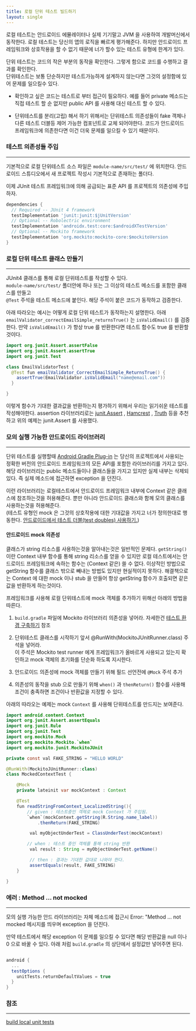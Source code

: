 ```yaml
---
title: 로컬 단위 테스트 빌드하기
layout: single
---
```

로컬 테스트는 안드로이드 에뮬레이터나 실제 기기말고 JVM 을 사용하여 개발머신에서 동작한다. 
로컬 테스트는 당신의 앱의 로직을 빠르게 평가해준다. 하지만 안드로이드 프레임워크와 상호작용을 할 수 없기 
때문에 너가 할수 있는 테스트 유형에 한계가 있다. 

단위 테스트는 코드의 작은 부분의 동작을 확인한다. 그렇게 함으로 코드를 수행하고 결과를 확인한다.  
단위테스트는 보통 단순하지만 테스트가능하게 설계하지 않는다면 그것의 설정함에 있어 문제를 일으킬수 있다.

- 확인하고 싶은 코드는 테스트로 부터 접근이 필요하다. 예를 들어 private 메소드는 직접 테스트 할 순 없지만 public API 를 사용해 대신 테스트 할 수 있다.

- 단위테스트를 분리(고립) 해서 하기 위해서는 단위테스트 의존성들이 fake 객체나 다른 테스트 더블등 제어 가능한 컴포넌트로 교체 되어야한다. 코드가 안드로이드 프레임워크에 의존한다면 이건 더욱 문제를 
일으킬 수 있기 때문이다.

### 테스트 의존성들 주입
---
기본적으로 로컬 단위테스트 소스 파일은 `module-name/src/test/` 에 위치한다. 안드로이드 스튜디오에서 새 프로젝트 작성시 기본적으로 존재하는 폴더다.

이제 JUnit 테스트 프레임워크에 의해 공급되는 표준 API 를 프로젝트의 의존성에 주입하자.

```gradle
dependencies {
  // Required -- JUnit 4 framework
  testImplementation 'junit:junit:$jUnitVersion'
  // Optional -- Robolectric environment
  testImplementation 'androidx.test:core:$androidXTestVersion'
  // Optional -- Mockito framework
  testImplementation 'org.mockito:mockito-core:$mockitoVersion
}
```

### 로컬 단위 테스트 클래스 만들기
---
JUnit4 클래스를 통해 로컬 단위테스트를 작성할 수 있다.   
`module-name/src/test/` 폴더안에 하나 또는 그 이상의 테스트 메소드를 포함한 클래스를 만들고  
 `@Test` 주석을 테스트 메소드에 붙인다. 해당 주석이 붙은 코드가 동작하고 검증한다.  

아래 따라오는 예시는 어떻게 로컬 단위 테스트가 동작하는지 설명한다. 아래 `emailValidator_correctEmailSimple_returnsTrue()` 는 `isValidEmail()` 를 검증한다. 만약 `isValidEmail()` 가 항상 true 를 반환한다면 테스트 함수도 true 를  반환할 것이다.

```java
import org.junit.Assert.assertFalse
import org.junit.Assert.assertTrue
import org.junit.Test

class EmailValidatorTest {
  @Test fun emailValidator_CorrectEmailSimple_ReturnsTrue() {
    assertTrue(EmailValidator.isValidEmail("name@email.com"))
  }

}
```

이렇게 함수가 기대한 결과값을 반환하는지 평가하기 위해서 우리는 읽기쉬운 테스트를 작성해야한다. assertion 라이브러리로는 [junit.Assert](https://junit.org/junit4/javadoc/latest/org/junit/Assert.html) , [Hamcrest](https://github.com/hamcrest) , [Truth](https://truth.dev/) 등을 추천하고 위의 예제는 junit.Assert 를 사용했다.

### 모의 실행 가능한 안드로이드 라이브러리
---
단위 테스트를 실행할때 [Android Gradle Plug-in](https://developer.android.com/studio/releases/gradle-plugin) 는 당신의 프로젝트에서 사용되는 정확한 버전의 안드로이드 프레임워크의 모든 API를 포함한 라이브러리를 가지고 있다. 해당 라이브러리는 public 메소드들이나 클래스들을 가지고 있지만 실제 내부는 삭제되있다. 즉 실제 메소드에 접근하면 exception 을 던진다. 

이런 라이브러리는 로컬테스트에서 안드로이드 프레임워크 내부에 Context 같은 클래스에 참조하는것을 허용해준다.
뿐만 아니라 안드로이드 클래스와 함께 모의 클래스를 사용하는것을 허용해준다.   
(테스트 유형인 mock 은 그것의 상호작용에 대한 기대값을 가지고 너가 정의한대로 행동한다. [안드로이드에서 테스트 더블(test doubles) 사용하기.](/android/test/use-test-doubles-in-android/))

#### 안드로이드 mock 의존성

클래스가 string 리소스를 사용하는것을 알아내는것은 일반적인 문제다. `getString()` 이란 Context 내부 함수를 통해 string 리소스를 얻을 수 있지만 로컬 테스트에서는 안드로이드 프레임워크에 속하는 
함수는 (Context 같은) 쓸 수 없다. 이상적인 방법으로 getString 함수를 클래스 밖으로 빼내는 방법도 있지만
현실적이지 못하다. 해결책으로는 Context 에 대한 mock 이나 stub 을 만들어 항상 getString 함수가 호출되면 같은 값을 반환하게 하는것이다.

프레임워크를 사용해 로컬 단위테스트에 mock 객체를 추가하기 위해선 아래의 방법을 따른다.

1. `build.gradle` 파일에 Mockito 라이브러리 의존성을 넣어라. 자세한건 [테스트 환경 구축하기](https://developer.android.com/training/testing/instrumented-tests/androidx-test-libraries/test-setup#add-gradle) 참조

2. 단위테스트 클래스를 시작하기 앞서 @RunWith(MockitoJUnitRunner.class) 주석을 넣어라.   
이 주석은 Mockito test runner 에게 프레임워크가 올바르게 사용되고 있는지 확인하고 mock 객체의 
초기화를 단순화 하도록 지시한다. 

3. 안드로이드 의존성에 mock 객체를 만들기 위해 필드 선언전에 `@Mock` 주석 추가 

4. 의존성의 동작을 stub 으로 만들기 위해 `when()` 과 `thenReturn()` 함수를 사용해 조건이 충족하면 
조건이나 반환값을 지정할 수 있다. 

아래의 따라오는 예제는 mock `Context` 를 사용해 단위테스트를 만드지는 보여준다.

```java
import android.content.Context
import org.junit.Assert.assertEquals
import org.junit.Rule
import org.junit.Test
import org.mockito.Mock
import org.mockito.Mockito.`when`
import org.mockito.junit.MockitoJUnit

private const val FAKE_STRING = "HELLO WORLD"

@RunWith(MockitoJUnitRunner::class)
class MockedContextTest {

    @Mock
    private lateinit var mockContext : Context

    @Test
    fun readStringFromContext_LocalizedString(){
        // given : 테스트중인 객체로 mock Context 가 주입됨.
        `when`(mockContext.getString(R.String.name_label))
            .thenReturn(FAKE_STRING)

         val myObjectUnderTest = ClassUnderTest(mockContext)            

        // when : 테스트 중인 객체를 통해 string 반환
         val result : String = myObjectUnderTest.getName() 

         // then : 결과는 기대한 값대로 나와야 한다. 
         assertEquals(result, FAKE_STRING)
    }

}
```

### 에러 : Method ... not mocked 
---
모의 실행 가능한 안드 라이브러리는 자체 메소드에 접근시 Error: "Method ... not mocked 메시지를 띄우며 
exception 을 던진다. 

만약 테스트에서 해당 exception 이 문제를 일으킬 수 있다면 해당 반환값을 null 이나 0 으로 바꿀 수 있다. 
아래 처럼 `build.gradle` 의 상단에서 설정값만 넣어주면 된다.
```gradle

android {
  ...
  testOptions {
    unitTests.returnDefaultValues = true
  }
}
```


### 참조
--- 
[build local unit tests](https://developer.android.com/training/testing/local-tests)